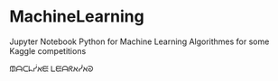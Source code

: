 # MachineLearning

Jupyter Notebook Python for Machine Learning Algorithmes for some Kaggle competitions


ᙢᗩᑕᖺᓮﬡᙓ ᒪᙓᗩᖇﬡᓰﬡᘐ



